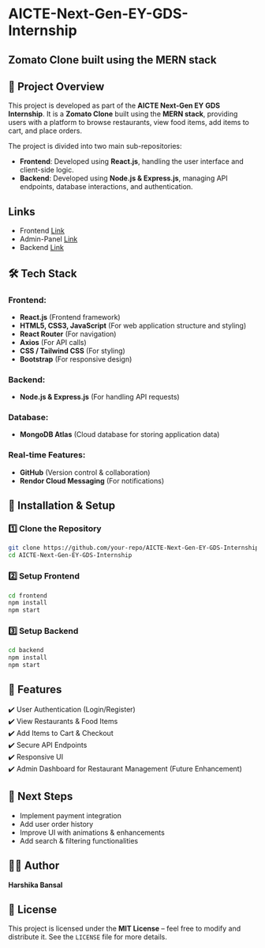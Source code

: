 # AICTE-Next-Gen-EY-GDS-Internship
## Zomato Clone built using the MERN stack

## 📌 Project Overview
This project is developed as part of the **AICTE Next-Gen EY GDS Internship**. It is a **Zomato Clone** built using the **MERN stack**, providing users with a platform to browse restaurants, view food items, add items to cart, and place orders.

The project is divided into two main sub-repositories:
- **Frontend**: Developed using **React.js**, handling the user interface and client-side logic.
- **Backend**: Developed using **Node.js & Express.js**, managing API endpoints, database interactions, and authentication.

## Links
- Frontend [Link](https://ey-frontend-hb.vercel.app/)
- Admin-Panel [Link](https://ey-admin-panel-hb.vercel.app/)
- Backend [Link](https://aicte-next-gen-ey-gds-internship.onrender.com)

## 🛠️ Tech Stack
### Frontend:
- **React.js** (Frontend framework)
- **HTML5, CSS3, JavaScript** (For web application structure and styling)
- **React Router** (For navigation)
- **Axios** (For API calls)
- **CSS / Tailwind CSS** (For styling)
- **Bootstrap** (For responsive design)

### Backend:
- **Node.js & Express.js** (For handling API requests)

### Database:
- **MongoDB Atlas** (Cloud database for storing application data)

### Real-time Features:
- **GitHub** (Version control & collaboration)
- **Rendor Cloud Messaging** (For notifications)

## 🚀 Installation & Setup
### 1️⃣ Clone the Repository
```sh
git clone https://github.com/your-repo/AICTE-Next-Gen-EY-GDS-Internship.git
cd AICTE-Next-Gen-EY-GDS-Internship
```

### 2️⃣ Setup Frontend
```sh
cd frontend
npm install
npm start
```

### 3️⃣ Setup Backend
```sh
cd backend
npm install
npm start
```

## 🔧 Features
✔️ User Authentication (Login/Register)  
✔️ View Restaurants & Food Items  
✔️ Add Items to Cart & Checkout  
✔️ Secure API Endpoints  
✔️ Responsive UI  
✔️ Admin Dashboard for Restaurant Management (Future Enhancement)  

## 📌 Next Steps
- Implement payment integration
- Add user order history
- Improve UI with animations & enhancements
- Add search & filtering functionalities

## 👩‍💻 Author
**Harshika Bansal**

## 📜 License
This project is licensed under the **MIT License** – feel free to modify and distribute it. See the `LICENSE` file for more details.

